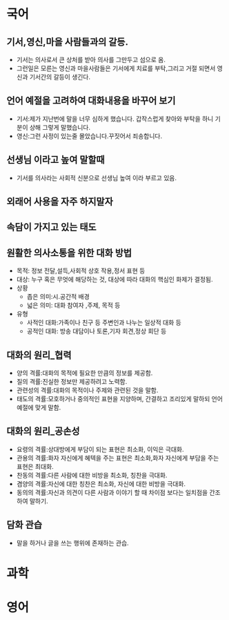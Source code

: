 # 국어
## 기서,영신,마을 사람들과의 갈등.
- 기서는 의사로서 큰 상처를 받아 의사를 그만두고 섬으로 옴.
- 그런일은 모른는 영신과 마을사람들은 기서에게 치료를 부탁,그리고 거절 되면서 영신과 기서간의 갈등이 생긴다. 

## 언어 예절을 고려하여 대화내용을 바꾸어 보기
- 기서:제가 지난번에 말을 너무 심하게 했습니다. 갑작스럽게 찾아와 부탁을 하니 기분이 상해 그렇게 말했습니다.
- 영신:그런 사정이 있는줄 몰았습니다.꾸짓어서 죄송합니다.

## 선생님 이라고 높여 말할때
- 기서를 의사라는 사회적 신분으로 선생님 높여 이라 부르고 있음.

## 외래어 사용을 자주 하지말자

## 속담이 가지고 있는 태도

## 원활한 의사소통을 위한 대화 방법
- 목적: 정보 전달,설득,사회적 상호 작용,정서 표현 등
- 대상: 누구 혹은 무엇에 해당하는 것, 대상에 따라 대화의 핵심인 화제가 결정됨.
- 상황
  - 좁은 의미:시.공간적 배경
  - 넓은 의미: 대화 참여자 ,주제, 목적 등
- 유형
  - 사적인 대화:가족이나 친구 등 주변인과 나누는 일상적 대화 등
  - 공적인 대화: 방송 대담이나 토론,기자 회견,정상 회단 등
## 대화의 원리_협력
- 양의 격률:대화의 목적에 필요한 만큼의 정보를 제공함.
- 질의 격률:진실한 정보만 제공하려고 노력함.
- 관련성의 격률:대화의 목적이나 주제와 관련된 것을 말함.
- 태도의 격률:모호하거나 중의적인 표현을 지양하며, 간결하고 조리있게 말하되 언어 예절에 맞게 말함.
## 대화의 원리_공손성
- 요령의 격률:상대방에게 부담이 되는 표현은 최소화, 이익은 극대화.
- 관용의 격률:화자 자신에게 혜텍을 주는 표현은 최소화,화자 자신에게 부담을 주는 표현은 최대화. 
- 찬동의 격률:다른 사람에 대한 비방을 최소화, 칭찬을 극대화.
- 겸양의 격률:자신에 대한 칭찬은 최소화, 자신에 대한 비방을 극대화.
- 동의의 격률:자신과 의견이 다른 사람과 이야기 할 때 차이점 보다는 일치점을 간조하여 말하기.
## 담화 관습
- 말을 하거나 글을 쓰는 행위에 존재하는 관습.

# 과학








# 영어
